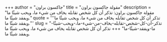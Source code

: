 +++
author = "جاكسون براون"
title = "مقولة جاكسون براون"
description = "مقولة جاكسون براون: تذكر أن كل شخص تقابله يخاف من شيء ما، ويحب شيئًا ما ويفقد شيئًا ما."
quote = '''تذكر أن كل شخص تقابله يخاف من شيء ما، ويحب شيئًا ما ويفقد شيئًا ما.'''
slug = "تذكر-أن-كل-شخص-تقابله-يخاف-من-شيء-ما،-ويحب-شيئًا-ما-ويفقد-شيئًا-ما"
+++
تذكر أن كل شخص تقابله يخاف من شيء ما، ويحب شيئًا ما ويفقد شيئًا ما.
